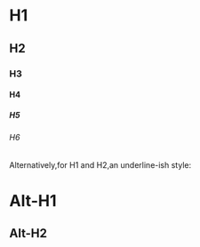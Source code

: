 # H1
## H2
### H3
#### H4
##### H5
###### H6

Alternatively,for H1 and H2,an underline-ish style:

Alt-H1
======

Alt-H2
------
